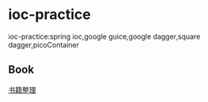 # ioc-practice

ioc-practice:spring ioc,google guice,google dagger,square dagger,picoContainer

## Book

[书籍整理](./book)